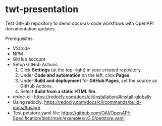 # twt-presentation
Test GitHub repository to demo docs-as-code workflows with OpenAPI documentation updates.

Prerequisites:
- VSCode
- NPM
- GitHub account
- Setup GitHub Actions
  1. Click **Settings** (at the top-right) in your created repository.
  2. Under **Code and automation** on the left, click **Pages**.
  3. Under **Build and deployment** for **GitHub Pages**, set the source as GitHub Actions.
  4. Select **Build from a static HTML file**.
- redoc-cli: https://redocly.com/docs/cli/installation/#install-globally
- Using redocly: https://redocly.com/docs/cli/commands/build-docs/#usage
- Test petstore.yaml file: https://github.com/OAI/OpenAPI-Specification/blob/main/examples/v3.0/petstore.yaml
